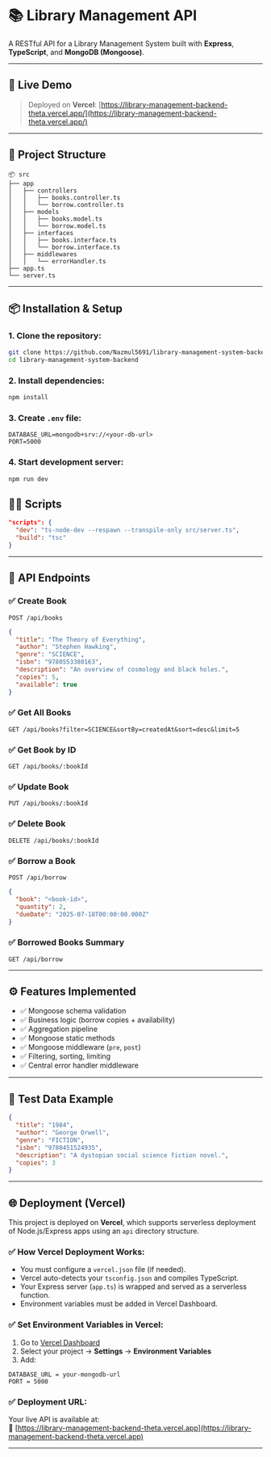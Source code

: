 # 📚 Library Management API

A RESTful API for a Library Management System built with **Express**, **TypeScript**, and **MongoDB (Mongoose)**.

---

## 🚀 Live Demo

> Deployed on **Vercel**: [https://library-management-backend-theta.vercel.app/](https://library-management-backend-theta.vercel.app/)

---

## 📁 Project Structure

```
📦 src
├── app
│   ├── controllers
│   │   ├── books.controller.ts
│   │   └── borrow.controller.ts
│   ├── models
│   │   ├── books.model.ts
│   │   └── borrow.model.ts
│   ├── interfaces
│   │   ├── books.interface.ts
│   │   └── borrow.interface.ts
│   ├── middlewares
│   │   └── errorHandler.ts
├── app.ts
└── server.ts
```

---

## 📦 Installation & Setup

### 1. Clone the repository:

```bash
git clone https://github.com/Nazmul5691/library-management-system-backend.git
cd library-management-system-backend
```

### 2. Install dependencies:

```bash
npm install
```

### 3. Create `.env` file:

```env
DATABASE_URL=mongodb+srv://<your-db-url>
PORT=5000
```

### 4. Start development server:

```bash
npm run dev
```



## 🧑‍💻 Scripts

```json
"scripts": {
  "dev": "ts-node-dev --respawn --transpile-only src/server.ts",
  "build": "tsc"
}
```

---

## 📌 API Endpoints

### ✅ Create Book

`POST /api/books`

```json
{
  "title": "The Theory of Everything",
  "author": "Stephen Hawking",
  "genre": "SCIENCE",
  "isbn": "9780553380163",
  "description": "An overview of cosmology and black holes.",
  "copies": 5,
  "available": true
}
```

### ✅ Get All Books

`GET /api/books?filter=SCIENCE&sortBy=createdAt&sort=desc&limit=5`

### ✅ Get Book by ID

`GET /api/books/:bookId`

### ✅ Update Book

`PUT /api/books/:bookId`

### ✅ Delete Book

`DELETE /api/books/:bookId`

### ✅ Borrow a Book

`POST /api/borrow`

```json
{
  "book": "<book-id>",
  "quantity": 2,
  "dueDate": "2025-07-18T00:00:00.000Z"
}
```

### ✅ Borrowed Books Summary

`GET /api/borrow`

---

## ⚙️ Features Implemented

- ✅ Mongoose schema validation
- ✅ Business logic (borrow copies + availability)
- ✅ Aggregation pipeline
- ✅ Mongoose static methods
- ✅ Mongoose middleware (`pre`, `post`)
- ✅ Filtering, sorting, limiting
- ✅ Central error handler middleware

---

## 🧪 Test Data Example

```json
{
  "title": "1984",
  "author": "George Orwell",
  "genre": "FICTION",
  "isbn": "9780451524935",
  "description": "A dystopian social science fiction novel.",
  "copies": 3
}

```

---

## 🌐 Deployment (Vercel)

This project is deployed on **Vercel**, which supports serverless deployment of Node.js/Express apps using an `api` directory structure.

### ✅ How Vercel Deployment Works:

- You must configure a `vercel.json` file (if needed).
- Vercel auto-detects your `tsconfig.json` and compiles TypeScript.
- Your Express server (`app.ts`) is wrapped and served as a serverless function.
- Environment variables must be added in Vercel Dashboard.

### ✅ Set Environment Variables in Vercel:

1. Go to [Vercel Dashboard](https://vercel.com/dashboard)
2. Select your project → **Settings** → **Environment Variables**
3. Add:

```
DATABASE_URL = your-mongodb-url
PORT = 5000
```

### ✅ Deployment URL:

Your live API is available at:  
🔗 [https://library-management-backend-theta.vercel.app](https://library-management-backend-theta.vercel.app)

---


